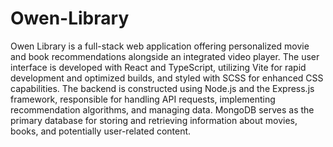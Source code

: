 # Owen-Library

Owen Library is a full-stack web application offering personalized movie and book recommendations alongside an integrated video player. The user interface is developed with React and TypeScript, utilizing Vite for rapid development and optimized builds, and styled with SCSS for enhanced CSS capabilities. The backend is constructed using Node.js and the Express.js framework, responsible for handling API requests, implementing recommendation algorithms, and managing data. MongoDB serves as the primary database for storing and retrieving information about movies, books, and potentially user-related content.
